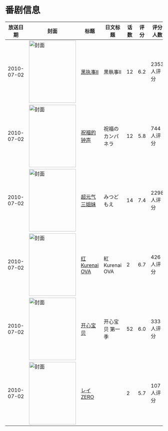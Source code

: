# 番剧信息

|放送日期|封面|标题|日文标题|话数|评分|评分人数|
|---|---|---|---|---|---|---|
|2010-07-02|<img src="//lain.bgm.tv/pic/cover/c/54/e3/1748_fKaeF.jpg" alt="封面" style="width:150px;height:200px;object-fit:cover;">|[黑执事Ⅱ](https://bangumi.tv/subject/1748)|黒執事Ⅱ|12|6.2|2353人评分|
|2010-07-02|<img src="//lain.bgm.tv/pic/cover/c/67/5b/5650_2LuXh.jpg" alt="封面" style="width:150px;height:200px;object-fit:cover;">|[祝福的钟声](https://bangumi.tv/subject/5650)|祝福のカンパネラ|12|5.8|744人评分|
|2010-07-02|<img src="//lain.bgm.tv/pic/cover/c/8c/96/5658_xXJX8.jpg" alt="封面" style="width:150px;height:200px;object-fit:cover;">|[超元气三姐妹](https://bangumi.tv/subject/5658)|みつどもえ|14|7.4|2298人评分|
|2010-07-02|<img src="//lain.bgm.tv/pic/cover/c/c0/f5/6820_0ADie.jpg" alt="封面" style="width:150px;height:200px;object-fit:cover;">|[红 Kurenai OVA](https://bangumi.tv/subject/6820)|紅 Kurenai OVA|2|6.7|426人评分|
|2010-07-02|<img src="//lain.bgm.tv/pic/cover/c/8e/b5/10997_dgUol.jpg" alt="封面" style="width:150px;height:200px;object-fit:cover;">|[开心宝贝](https://bangumi.tv/subject/10997)|开心宝贝 第一季|52|6.0|333人评分|
|2010-07-02|<img src="/img/no_icon_subject.png" alt="封面" style="width:150px;height:200px;object-fit:cover;">|[レイZERO](https://bangumi.tv/subject/70294)||2|5.7|107人评分|
